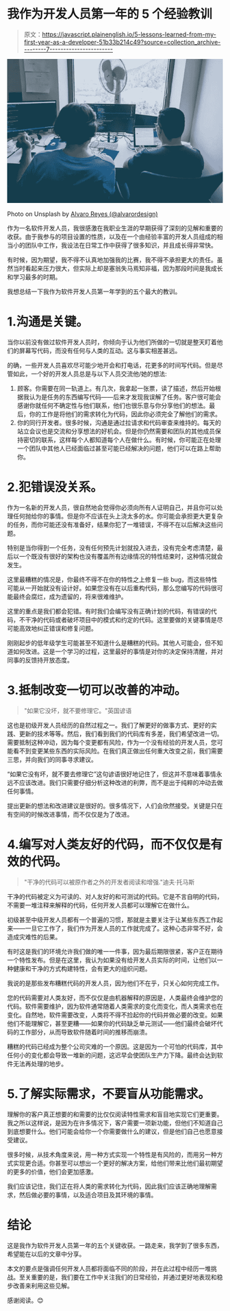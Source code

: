 # 我作为开发人员第一年的 5 个经验教训

> 原文：<https://javascript.plainenglish.io/5-lessons-learned-from-my-first-year-as-a-developer-51b33b214c49?source=collection_archive---------7----------------------->

![](img/8bb343ebfc3c744d72566ef2d2f98d88.png)

Photo on Unsplash by [Alvaro Reyes (@alvarordesign)](https://unsplash.com/@alvarordesign)

作为一名软件开发人员，我很感激在我职业生涯的早期获得了深刻的见解和重要的收获。由于我参与的项目设置的性质，以及在一个由经验丰富的开发人员组成的相当小的团队中工作，我设法在日常工作中获得了很多知识，并且成长得非常快。

有时候，因为期望，我不得不认真地加强我的比赛，我不得不承担更大的责任。虽然当时看起来压力很大，但实际上却是塞翁失马焉知非福，因为那段时间是我成长和学习最多的时期。

我想总结一下我作为软件开发人员第一年学到的五个最大的教训。

# 1.沟通是关键。

当你以前没有做过软件开发人员时，你倾向于认为他们所做的一切就是整天盯着他们的屏幕写代码，而没有任何与人类的互动。这与事实相差甚远。

的确，一些开发人员喜欢尽可能少地开会和打电话，花更多的时间写代码。但是尽管如此，一个好的开发人员总是与以下人员交流他/她的想法:

1.  顾客。你需要在同一轨道上。有几次，我拿起一张票，读了描述，然后开始根据我认为是任务的东西编写代码——后来才发现我误解了任务。客户很可能会感谢你就任何不确定性与他们联系，他们也很乐意与你分享他们的想法。最后，你的工作是将他们的需求转化为代码，因此你必须完全了解他们的需求。
2.  你的同行开发者。很多时候，沟通是通过拉请求和代码审查来维持的。每天的站立会议也是交流和分享想法的好机会。但是你仍然需要和团队的其他成员保持密切的联系，这样每个人都知道每个人在做什么。有时候，你可能正在处理一个团队中其他人已经面临过甚至可能已经解决的问题，他们可以在路上帮助你。

# 2.犯错误没关系。

作为一名新的开发人员，很自然地会觉得你必须向所有人证明自己，并且你可以处理任何抛给你的事情。但是你不应该在头上浇太多的水。你可能会承担更大更复杂的任务，而你可能还没有准备好，结果你犯了一堆错误，不得不在以后解决这些问题。

特别是当你得到一个任务，没有任何预先计划就投入进去，没有完全考虑清楚，最后以一个既没有很好的架构也没有覆盖所有边缘情况的特性结束时，这种情况就会发生。

这里最糟糕的情况是，你最终不得不在你的特性之上修复一些 bug，而这些特性可能从一开始就没有设计好。如果您没有在以后重构代码，那么您编写的代码很可能最终会腐烂，成为遗留的，将来很难维护。

这里的重点是我们都会犯错。有时我们会编写没有正确计划的代码，有错误的代码，不干净的代码或者破坏项目中的模式和约定的代码。这里要做的关键事情是尽可能高效地纠正错误和修复问题。

刚刚起步的低年级学生可能甚至不知道什么是糟糕的代码。其他人可能会，但不知道如何改进。这是一个学习的过程，这里最好的事情是对你的决定保持清醒，并对同事的反馈持开放态度。

# 3.抵制改变一切可以改善的冲动。

> "如果它没坏，就不要修理它。"英国谚语

这也是初级开发人员经历的自然过程之一。我们了解更好的做事方式、更好的实践、更新的技术等等。然后，我们看到我们的代码库有多差，我们希望改进一切。需要抵制这种冲动，因为每个变更都有风险，作为一个没有经验的开发人员，您可能看不到变更某些东西的实际风险。在我们真正做出任何重大改变之前，我们需要三思，并向我们的同事寻求建议。

“如果它没有坏，就不要去修理它”这句谚语很好地记住了，但这并不意味着事情永远不应该改进。我们只需要仔细分析这种改进的利弊，而不是出于纯粹的冲动去做任何事情。

提出更新的想法和改进建议是很好的。很多情况下，人们会欣然接受。关键是只在有空间的时候改进事情，而不仅仅是为了改进。

# 4.编写对人类友好的代码，而不仅仅是有效的代码。

> "干净的代码可以被原作者之外的开发者阅读和增强."迪夫·托马斯

干净的代码被定义为可读的、对人友好的和可测试的代码。它是不言自明的代码，不需要一堆注释来解释的代码，任何开发人员都可以理解它在做什么。

初级甚至中级开发人员都有一个普遍的习惯，那就是主要关注于让某些东西工作起来——一旦它工作了，我们作为开发人员的工作就完成了。这种心态非常不好，会造成灾难性的后果。

有时这是我们的环境允许我们做的唯一一件事，因为最后期限很紧，客户正在期待一个特性发布。但是在这里，我认为如果没有给开发人员实际的时间，让他们以一种健康和干净的方式构建特性，会有更大的组织问题。

我说的是那些发布糟糕代码的开发人员，因为他们不在乎，只关心如何完成工作。

您的代码需要对人类友好，而不仅仅是由机器解释的原因是，人类最终会维护您的代码。软件需要维护，因为软件通常随着人类需求的变化而变化，而人类需求也在变化。自然地，软件需要改变，人类将不得不捡起你的代码并做必要的改变。如果他们不能理解它，甚至更糟——如果你的代码缺乏单元测试——他们最终会破坏代码的工作部分，从而导致软件随着时间的推移而崩溃。

糟糕的代码已经成为整个公司灾难的一个原因。这是因为一个可怕的代码库，其中任何小的变化都会导致一堆新的问题，这迟早会使团队生产力下降。最终会达到软件无法再处理的地步。

# 5.了解实际需求，不要盲从功能需求。

理解你的客户真正想要的和需要的比仅仅阅读特性需求和盲目地实现它们更重要。我之所以这样说，是因为在许多情况下，客户需要一项新功能，但他们不知道自己到底想要什么。他们可能会给你一个你需要做什么的建议，但是他们自己也愿意接受建议。

很多时候，从技术角度来说，用一种方式实现一个特性是有风险的，而用另一种方式实现更合适。你甚至可以想出一个更好的解决方案，给他们带来比他们最初期望的更多的价值，他们会更加感激。

我们应该记住，我们正在将人类的需求转化为代码，因此我们应该正确地理解需求，然后做必要的事情，以及适合项目及其环境的事情。

# 结论

这是我作为软件开发人员第一年的五个关键收获。一路走来，我学到了很多东西，希望能在以后的文章中分享。

本文的要点是强调任何开发人员都将面临不同的阶段，并在此过程中经历一堆挑战。至关重要的是，我们要在工作中关注我们的日常经验，并通过更好地表现和稳步改善来利用这些见解。

感谢阅读。😊